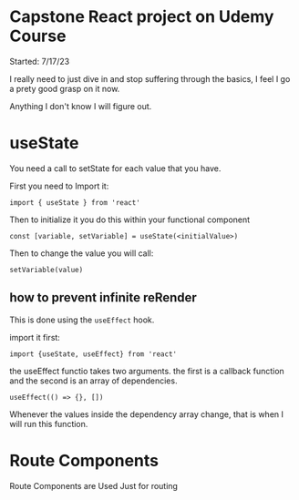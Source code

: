# Capstone React project on Udemy Course

Started: 7/17/23

I really need to just dive in and stop suffering through the basics, I feel
I go a prety good grasp on it now.

Anything I don't know I will figure out.

# useState

You need a call to setState for each value that you have.

First you need to Import it:

`import { useState } from 'react'`

Then to initialize it you do this within your functional component

`const [variable, setVariable] = useState(<initialValue>)`

Then to change the value you will call:

`setVariable(value)`

## how to prevent infinite reRender

This is done using the `useEffect` hook.

import it first:

`import {useState, useEffect} from 'react'`

the useEffect functio takes two arguments. the first is a callback function and the second is an
array of dependencies.

`useEffect(() => {}, [])`

Whenever the values inside the dependency array change, that is when I will run this function.

# Route Components

Route Components are Used Just for routing

